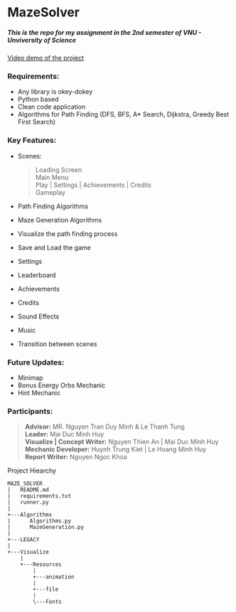 # MazeSolver
##### This is the repo for my assignment in the 2nd semester of VNU - Unviversity of Science
[Video demo of the project](https://www.youtube.com/watch?v=dQw4w9WgXcQ&pp=ygUJcmljayByb2xs)

### Requirements:
- Any library is okey-dokey
- Python based
- Clean code application
- Algorithms for Path Finding (DFS, BFS, A* Search, Dijkstra, Greedy Best First Search)

### Key Features:
- Scenes:
  > Loading Screen
  > <br>
  > Main Menu
  > <br>
  > Play | Settings | Achievements | Credits
  > <br>
  > Gameplay

- Path Finding Algorithms
- Maze Generation Algorithms
- Visualize the path finding process
- Save and Load the game
- Settings
- Leaderboard
- Achievements
- Credits
- Sound Effects
- Music
- Transition between scenes

### Future Updates:
- Minimap
- Bonus Energy Orbs Mechanic
- Hint Mechanic


### Participants:
> **Advisor:** MR. Nguyen Tran Duy Minh & Le Thanh Tung
> <br>
> __Leader:__ Mai Duc Minh Huy
> <br>
> **Visualize | Concept Writer:** Nguyen Thien An | Mai Duc Minh Huy
> <br>
> **Mechanic Developer:** Huynh Trung Kiet | Le Hoang Minh Huy
> <br>
> **Report Writer:** Nguyen Ngoc Khoa


    
Project Hiearchy

```
MAZE_SOLVER
|   README.md
|   requirements.txt
|   runner.py
|
+---Algorithms
|      Algorithms.py
|      MazeGeneration.py
|
+---LEGACY
|
+---Visualize
    |
    +---Resources
        |
        +---animation
        |
        +---file
        |
        \---Fonts
```
